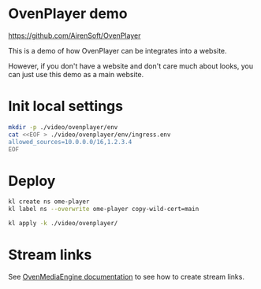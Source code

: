 
# OvenPlayer demo

https://github.com/AirenSoft/OvenPlayer

This is a demo of how OvenPlayer can be integrates into a website.

However, if you don't have a website and don't care much about looks,
you can just use this demo as a main website.

# Init local settings

```bash
mkdir -p ./video/ovenplayer/env
cat <<EOF > ./video/ovenplayer/env/ingress.env
allowed_sources=10.0.0.0/16,1.2.3.4
EOF
```

# Deploy

```bash
kl create ns ome-player
kl label ns --overwrite ome-player copy-wild-cert=main

kl apply -k ./video/ovenplayer/
```

# Stream links

See [OvenMediaEngine documentation](../ome/) to see how to create stream links.

